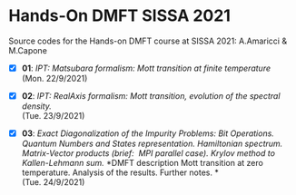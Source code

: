 # Hands-On DMFT SISSA 2021

Source codes for the Hands-on DMFT course at SISSA 2021: A.Amaricci & M.Capone

- [x] **01**: *IPT: Matsubara formalism: Mott transition at finite temperature*  
(Mon. 22/9/2021)

- [x] **02**: *IPT: RealAxis formalism: Mott transition, evolution of the spectral density.*  
(Tue. 23/9/2021)

- [x] **03**: *Exact Diagonalization of the Impurity Problems: Bit Operations. Quantum Numbers and States representation. Hamiltonian spectrum. Matrix-Vector products (brief:  MPI parallel case). Krylov method to Kallen-Lehmann sum.*
  *DMFT description Mott transition at zero temperature. Analysis of the results. Further notes. *   
  (Tue. 24/9/2021) 

  


